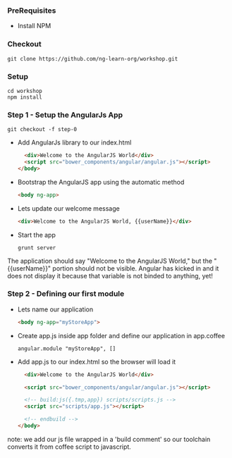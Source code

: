 ### PreRequisites

- Install NPM

### Checkout

    git clone https://github.com/ng-learn-org/workshop.git

### Setup

    cd workshop
    npm install

### Step 1 - Setup the AngularJs App

    git checkout -f step-0

- Add AngularJs library to our index.html

    ``` html
      <div>Welcome to the AngularJS World</div>
      <script src="bower_components/angular/angular.js"></script>
    </body>
    ```

- Bootstrap the AngularJS app using the automatic method

    ``` html
    <body ng-app>
    ```

- Lets update our welcome message

    ``` html
    <div>Welcome to the AngularJS World, {{userName}}</div>
    ```

- Start the app

    ```    
    grunt server
    ```

The application should say "Welcome to the AngularJS World," but the "{{userName}}" portion should not be visible. Angular has kicked in and it does not display it because that variable is not binded to anything, yet!

### Step 2 - Defining our first module

- Lets name our application

    ``` html
    <body ng-app="myStoreApp">
    ```

- Create app.js inside app folder and define our application in app.coffee

    ```
    angular.module "myStoreApp", []
    ```

- Add app.js to our index.html so the browser will load it

    ``` html
      <div>Welcome to the AngularJS World</div>
   
      <script src="bower_components/angular/angular.js"></script>
   
      <!-- build:js({.tmp,app}) scripts/scripts.js -->
      <script src="scripts/app.js"></script>
   
      <!-- endbuild -->
    </body>
    ```

 note: we add our js file wrapped in a 'build comment' so our toolchain converts it from coffee script to javascript.






